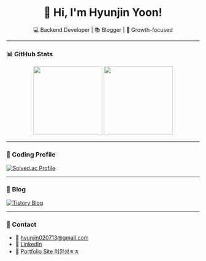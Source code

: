 <h1 align="center">👋 Hi, I'm Hyunjin Yoon!</h1>
<p align="center">💻 Backend Developer | 📚 Blogger | 🌱 Growth-focused</p>

---

### 📊 GitHub Stats

<p align="center">
  <img src="https://github-readme-stats.vercel.app/api?username=K-Junyyy&show_icons=true&theme=tokyonight" height="180px"/>
  <img src="https://github-readme-stats.vercel.app/api/top-langs/?username=yoonhyunjin02&layout=compact&theme=tokyonight" height="180px"/>
</p>

---

### 🎯 Coding Profile

[![Solved.ac Profile](http://mazassumnida.wtf/api/generate_badge?boj=hyunjin0713)](https://solved.ac/hyunjin0713)

---

### 📝 Blog

[![Tistory Blog](https://img.shields.io/badge/Tistory-Blog-orange?style=for-the-badge&logo=tistory&logoColor=white)](https://yoonhyunjin.tistory.com/)

---

### 💬 Contact

- 📧 hyunjin020713@gmail.com
- 💼 [LinkedIn](https://www.linkedin.com/in/hyunjin020713)
- 📌 [Portfolio Site 미완성ㅎㅎ](https://yoonhyunjin02.github.io/mypage/)

